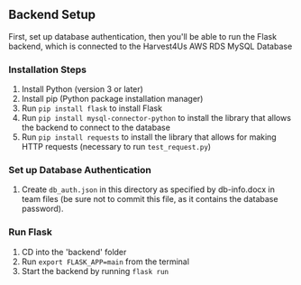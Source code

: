 ## Backend Setup

First, set up database authentication, then you'll be able to run the Flask backend, which is connected to the Harvest4Us AWS RDS MySQL Database

### Installation Steps
1. Install Python (version 3 or later)
2. Install pip (Python package installation manager)
3. Run `pip install flask` to install Flask
4. Run `pip install mysql-connector-python` to install the library that allows the backend to connect to the database
5. Run `pip install requests` to install the library that allows for making HTTP requests (necessary to run `test_request.py`)


### Set up Database Authentication
1. Create `db_auth.json` in this directory as specified by db-info.docx in team files (be sure not to commit this file, as it contains the database password).

### Run Flask
1. CD into the 'backend' folder
2. Run `export FLASK_APP=main` from the terminal
3. Start the backend by running `flask run`